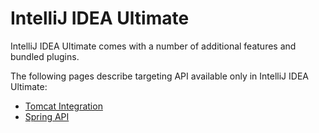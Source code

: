 # IntelliJ IDEA Ultimate

IntelliJ IDEA Ultimate comes with a number of additional features and bundled plugins.
<include from="idea.md" element-id="idea_editions"/>

<include from="snippets.md" element-id="jetbrainsProductOpenSourceLicense"/>

The following pages describe targeting API available only in IntelliJ IDEA Ultimate:

* [Tomcat Integration](tomcat_integration.md)
* [Spring API](spring_api.md)
